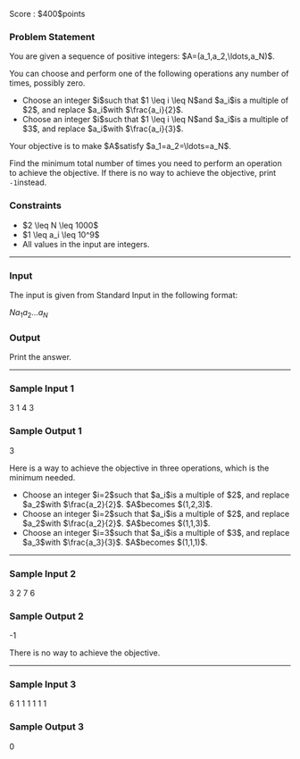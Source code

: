 
<div>

<span>

<span>

<p>
Score : $400$points
</p>

<div>

<section>

### **Problem Statement**

<p>
You are given a sequence of positive integers: $A=(a_1,a_2,\ldots,a_N)$.

You can choose and perform one of the following operations any number of times, possibly zero.
</p>

<ul>

<li>
Choose an integer $i$such that $1 \leq i \leq N$and $a_i$is a multiple of $2$, and replace $a_i$with $\frac{a_i}{2}$.
</li>

<li>
Choose an integer $i$such that $1 \leq i \leq N$and $a_i$is a multiple of $3$, and replace $a_i$with $\frac{a_i}{3}$.
</li>

</ul>

<p>
Your objective is to make $A$satisfy $a_1=a_2=\ldots=a_N$.

Find the minimum total number of times you need to perform an operation to achieve the objective. If there is no way to achieve the objective, print `-1`instead.
</p>

</section>

</div>

<div>

<section>

### **Constraints**

<ul>

<li>
$2 \leq N \leq 1000$
</li>

<li>
$1 \leq a_i \leq 10^9$
</li>

<li>
All values in the input are integers.
</li>

</ul>

</section>

</div>

---

<div>

<div>

<section>

### **Input**

<p>
The input is given from Standard Input in the following format:
</p>

<div>

$N$$a_1$$a_2$$\ldots$$a_N$
</div>

</section>

</div>

<div>

<section>

### **Output**

<p>
Print the answer.
</p>

</section>

</div>

</div>

---

<div>

<section>

### **Sample Input 1**

<div>

3
1 4 3

</div>

</section>

</div>

<div>

<section>

### **Sample Output 1**

<div>

3

</div>

<p>
Here is a way to achieve the objective in three operations, which is the minimum needed.
</p>

<ul>

<li>
Choose an integer $i=2$such that $a_i$is a multiple of $2$, and replace $a_2$with $\frac{a_2}{2}$. $A$becomes $(1,2,3)$.
</li>

<li>
Choose an integer $i=2$such that $a_i$is a multiple of $2$, and replace $a_2$with $\frac{a_2}{2}$. $A$becomes $(1,1,3)$.
</li>

<li>
Choose an integer $i=3$such that $a_i$is a multiple of $3$, and replace $a_3$with $\frac{a_3}{3}$. $A$becomes $(1,1,1)$.
</li>

</ul>

</section>

</div>

---

<div>

<section>

### **Sample Input 2**

<div>

3
2 7 6

</div>

</section>

</div>

<div>

<section>

### **Sample Output 2**

<div>

-1

</div>

<p>
There is no way to achieve the objective.
</p>

</section>

</div>

---

<div>

<section>

### **Sample Input 3**

<div>

6
1 1 1 1 1 1

</div>

</section>

</div>

<div>

<section>

### **Sample Output 3**

<div>

0

</div>

</section>

</div>

</span>

</span>

</div>
